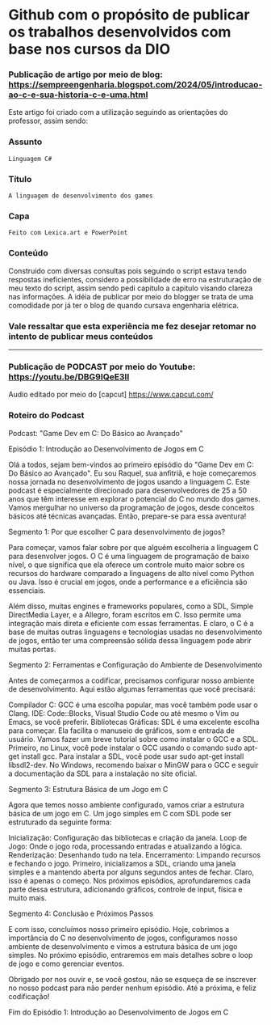# Github com o propósito de publicar os trabalhos desenvolvidos com base nos cursos da DIO

### Publicação de artigo por meio de blog: https://sempreengenharia.blogspot.com/2024/05/introducao-ao-c-e-sua-historia-c-e-uma.html

Este artigo foi criado com a utilização seguindo as orientações do professor, assim sendo:
### Assunto
	Linguagem C#
### Título
	A linguagem de desenvolvimento dos games
### Capa
	Feito com Lexica.art e PowerPoint
### Conteúdo
  Construido com diversas consultas pois seguindo o script estava tendo respostas ineficientes, considero a possibilidade de erro na estruturação de meu texto do script, assim sendo pedi capitulo a capitulo visando clareza nas informações.
A idéia de publicar por meio do blogger se trata de uma comodidade por já ter o blog de quando cursava engenharia elétrica.

### Vale ressaltar que esta experiência me fez desejar retomar no intento de publicar meus conteúdos

-------------------------------------------------------------------------------------------------------


### Publicação de PODCAST por meio do Youtube: https://youtu.be/DBG9lQeE3II
Audio editado por meio do [capcut] https://www.capcut.com/

### Roteiro do Podcast
Podcast: "Game Dev em C: Do Básico ao Avançado"

Episódio 1: Introdução ao Desenvolvimento de Jogos em C

Olá a todos, sejam bem-vindos ao primeiro episódio do "Game Dev em C: Do Básico ao Avançado". Eu sou Raquel, sua anfitriã, e hoje começaremos nossa jornada no desenvolvimento de jogos usando a linguagem C. Este podcast é especialmente direcionado para desenvolvedores de 25 a 50 anos que têm interesse em explorar o potencial do C no mundo dos games. Vamos mergulhar no universo da programação de jogos, desde conceitos básicos até técnicas avançadas. Então, prepare-se para essa aventura!

Segmento 1: Por que escolher C para desenvolvimento de jogos?

Para começar, vamos falar sobre por que alguém escolheria a linguagem C para desenvolver jogos. O C é uma linguagem de programação de baixo nível, o que significa que ela oferece um controle muito maior sobre os recursos do hardware comparado a linguagens de alto nível como Python ou Java. Isso é crucial em jogos, onde a performance e a eficiência são essenciais.

Além disso, muitas engines e frameworks populares, como a SDL, Simple DirectMedia Layer, e a Allegro, foram escritos em C. Isso permite uma integração mais direta e eficiente com essas ferramentas. E claro, o C é a base de muitas outras linguagens e tecnologias usadas no desenvolvimento de jogos, então ter uma compreensão sólida dessa linguagem pode abrir muitas portas.

Segmento 2: Ferramentas e Configuração do Ambiente de Desenvolvimento

Antes de começarmos a codificar, precisamos configurar nosso ambiente de desenvolvimento. Aqui estão algumas ferramentas que você precisará:

Compilador C: GCC é uma escolha popular, mas você também pode usar o Clang.
IDE: Code::Blocks, Visual Studio Code ou até mesmo o Vim ou Emacs, se você preferir.
Bibliotecas Gráficas: SDL é uma excelente escolha para começar. Ela facilita o manuseio de gráficos, som e entrada de usuário.
Vamos fazer um breve tutorial sobre como instalar o GCC e a SDL. Primeiro, no Linux, você pode instalar o GCC usando o comando sudo apt-get install gcc. Para instalar a SDL, você pode usar sudo apt-get install libsdl2-dev. No Windows, recomendo baixar o MinGW para o GCC e seguir a documentação da SDL para a instalação no site oficial.

Segmento 3: Estrutura Básica de um Jogo em C

Agora que temos nosso ambiente configurado, vamos criar a estrutura básica de um jogo em C. Um jogo simples em C com SDL pode ser estruturado da seguinte forma:

Inicialização: Configuração das bibliotecas e criação da janela.
Loop de Jogo: Onde o jogo roda, processando entradas e atualizando a lógica.
Renderização: Desenhando tudo na tela.
Encerramento: Limpando recursos e fechando o jogo.
Primeiro, inicializamos a SDL, criando uma janela simples e a mantendo aberta por alguns segundos antes de fechar. Claro, isso é apenas o começo. Nos próximos episódios, aprofundaremos cada parte dessa estrutura, adicionando gráficos, controle de input, física e muito mais.

Segmento 4: Conclusão e Próximos Passos

E com isso, concluímos nosso primeiro episódio. Hoje, cobrimos a importância do C no desenvolvimento de jogos, configuramos nosso ambiente de desenvolvimento e vimos a estrutura básica de um jogo simples. No próximo episódio, entraremos em mais detalhes sobre o loop de jogo e como gerenciar eventos.

Obrigado por nos ouvir e, se você gostou, não se esqueça de se inscrever no nosso podcast para não perder nenhum episódio. Até a próxima, e feliz codificação!

Fim do Episódio 1: Introdução ao Desenvolvimento de Jogos em C

